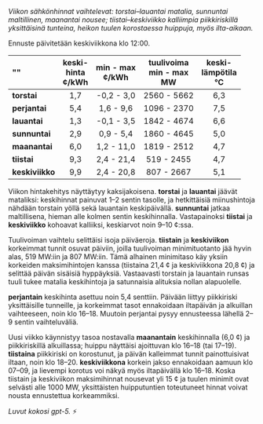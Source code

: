*Viikon sähkönhinnat vaihtelevat: torstai–lauantai matalia, sunnuntai maltillinen, maanantai nousee; tiistai–keskiviikko kalliimpia piikkiriskillä yksittäisinä tunteina, heikon tuulen korostaessa huippuja, myös ilta-aikaan.*

Ennuste päivitetään keskiviikkona klo 12:00.

| ""  | keski-<br>hinta<br>¢/kWh | min - max<br>¢/kWh | tuulivoima<br>min - max<br>MW | keski-<br>lämpötila<br>°C |
|:-------------|:----------------:|:----------------:|:-------------:|:-------------:|
| **torstai**  | 1,7 | -0,2 - 3,0 | 2560 - 5662 | 6,3 |
| **perjantai**| 5,4 | 1,6 - 9,6 | 1096 - 2370 | 7,5 |
| **lauantai** | 1,3 | -0,1 - 3,5 | 1842 - 4674 | 6,6 |
| **sunnuntai**| 2,9 | 0,9 - 5,4 | 1860 - 4645 | 5,0 |
| **maanantai**| 6,0 | 1,2 - 11,0 | 1819 - 2512 | 4,7 |
| **tiistai**  | 9,3 | 2,4 - 21,4 | 519 - 2455 | 4,7 |
| **keskiviikko**| 9,9 | 2,4 - 20,8 | 807 - 2667 | 5,1 |

Viikon hintakehitys näyttäytyy kaksijakoisena. **torstai** ja **lauantai** jäävät mataliksi: keskihinnat painuvat 1–2 sentin tasolle, ja hetkittäisiä miinushintoja nähdään torstain yöllä sekä lauantain keskipäivällä. **sunnuntai** jatkaa maltillisena, hieman alle kolmen sentin keskihinnalla. Vastapainoksi **tiistai** ja **keskiviikko** kohoavat kalliiksi, keskiarvot noin 9–10 ¢:ssa.

Tuulivoiman vaihtelu selittäisi isoja päiväeroja. **tiistain** ja **keskiviikon** korkeimmat tunnit osuvat päiviin, joilla tuulivoiman minimituotanto jää hyvin alas, 519 MW:iin ja 807 MW:iin. Tämä alhainen minimitaso käy yksiin korkeiden maksimihintojen kanssa (tiistaina 21,4 ¢ ja keskiviikkona 20,8 ¢) ja selittää päivän sisäisiä hyppäyksiä. Vastaavasti torstain ja lauantain runsas tuuli tukee matalia keskihintoja ja satunnaisia alituksia nollan alapuolelle.

**perjantain** keskihinta asettuu noin 5,4 senttiin. Päivään liittyy piikkiriski yksittäisille tunneille, ja korkeimmat tasot ennakoidaan iltapäivän ja alkuillan vaihteeseen, noin klo 16–18. Muutoin perjantai pysyy ennusteessa lähellä 2–9 sentin vaihteluväliä.

Uusi viikko käynnistyy tasoa nostavalla **maanantain** keskihinnalla (6,0 ¢) ja piikkiriskillä alkuillassa; huippu näyttäisi ajoittuvan klo 16–18 (tai 17–19). **tiistaina** piikkiriski on korostunut, ja päivän kalleimmat tunnit painottuisivat iltaan, noin klo 18–20. **keskiviikkona** korkein jakso ennakoidaan aamuun klo 07–09, ja lievempi korotus voi näkyä myös iltapäivällä klo 16–18. Koska tiistain ja keskiviikon maksimihinnat nousevat yli 15 ¢ ja tuulen minimit ovat selvästi alle 1000 MW, yksittäisten huipputuntien toteutuneet hinnat voivat nousta ennustettua korkeammiksi.

*Luvut kokosi gpt-5.* ⚡️
